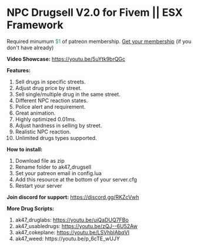 <h1>NPC Drugsell V2.0 for Fivem || ESX Framework</h1>
<p>Required minumum <span style="color: #339966;">$1</span> of patreon membership. <a href="https://patreon.com/menanak47" target="_blank">Get your membership</a> (if you don't have already)</p>
<p><strong>Video Showcase:</strong> <a href="https://youtu.be/iwrWpmo31kQ">https://youtu.be/5uYtk9brQGc</a></p>
<p><strong>Features:</strong></p>
<ol>
<li>Sell drugs in specific streets.</li>
<li>Adjust drug price by street.</li>
<li>Sell single/multiple drug in the same street.</li>
<li>Different NPC reaction states.</li>
<li>Police alert and requirement.</li>
<li>Great animation.</li>
<li>Highly optimized 0.01ms.</li>
<li>Adjust hardness in selling by street.</li>
<li>Realistic NPC reaction.</li>
<li>Unlimited drugs types supported.</li>
</ol>
<p><strong>How to install:</strong></p>
<ol>
<li>Download file as zip</li>
<li>Rename folder to ak47_drugsell</li>
<li>Set your patreon email in config.lua</li>
<li>Add this resource at the bottom of your server.cfg</li>
<li>Restart your server</li>
</ol>
<p><strong>Join discord for support:</strong> <a href="https://discord.gg/RKZcVwh">https://discord.gg/RKZcVwh</a></p>
<p><strong>More Drug Scripts:</strong></p>
<ol>
<li>ak47_druglabs: <a href="https://youtu.be/uiQaDUQ7FBo">https://youtu.be/uiQaDUQ7FBo </a></li>
<li>ak47_usabledrugs: <a href="https://youtu.be/zQJ--6U52Aw">https://youtu.be/zQJ--6U52Aw </a></li>
<li>ak47_cokeplane: <a href="https://youtu.be/LSVhblAbqVI">https://youtu.be/LSVhblAbqVI </a></li>
<li>ak47_weed: https://youtu.be/p_6cTE_wUJY</li>
</ol>
